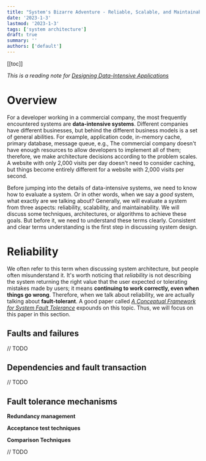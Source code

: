```yaml
---
title: "System's Bizarre Adventure - Reliable, Scalable, and Maintainable Applications"
date: '2023-1-3'
lastmod: '2023-1-3'
tags: ['system architecture']
draft: true
summary: ''
authors: ['default']
---
```


[[toc]]

_This is a reading note for [Designing Data-Intensive Applications](https://www.oreilly.com/library/view/designing-data-intensive-applications/9781491903063/)_

# Overview

For a developer working in a commercial company, the most frequently encountered systems are __data-intensive systems__. Different companies have different businesses, but behind the different business models is a set of general abilities. For example, application code, in-memory cache, primary database, message queue, e.g., The commercial company doesn't have enough resources to allow developers to implement all of them; therefore, we make architecture decisions according to the problem scales. A website with only 2,000 visits per day doesn't need to consider caching, but things become entirely different for a website with 2,000 visits per second.

Before jumping into the details of data-intensive systems, we need to know how to evaluate a system. Or in other words, when we say a _good_ system, what exactly are we talking about? Generally, we will evaluate a system from three aspects: reliability, scalability, and maintainability. We will discuss some techniques, architectures, or algorithms to achieve these goals. But before it, we need to understand these terms clearly. Consistent and clear terms understanding is the first step in discussing system design.

# Reliability

We often refer to this term when discussing system architecture, but people often misunderstand it. It's worth noticing that _reliability_ is not describing the system returning the right value that the user expected or tolerating mistakes made by users; it means __continuing to work correctly, even when things go wrong__. Therefore, when we talk about reliability, we are actually talking about __fault-tolerant__. A good paper called _[A Conceptual Framework for System Fault Tolerance](https://resources.sei.cmu.edu/library/asset-view.cfm?assetid=11747)_ expounds on this topic. Thus, we will focus on this paper in this section.

## Faults and failures

// TODO

## Dependencies and fault transaction

// TODO

## Fault tolerance mechanisms

__Redundancy management__

__Acceptance test techniques__

__Comparison Techniques__

// TODO











